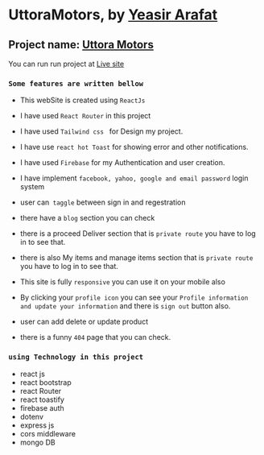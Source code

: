 # UttoraMotors, by [Yeasir Arafat](https://www.facebook.com/iamyeasirarafat1)
## Project name: [Uttora Motors](https://uttaramotors-e3d80.web.app//)
You can run run project at [Live site](https://uttaramotors-e3d80.web.app//)

### `Some features are written bellow`
- This webSite is created using `ReactJs`
- I have used `React Router` in this project
- I have used `Tailwind css ` for Design  my project.
- I have use `react hot Toast` for showing error and other notifications.
- I have used `Firebase`  for my Authentication and user creation. 
- I have implement `facebook, yahoo, google and email password` login system
 
- user can` taggle` between sign in and regestration 

- there have a `blog` section you can check 
- there is a proceed Deliver section that is `private route` you have to log in to see that.
- there is also My items and manage items section that is `private route` you have to log in to see that.
- This site is fully `responsive` you can use it on your mobile also
- By clicking your `profile icon` you can see your `Profile information and update your information` and there is `sign out` button also.
- user can add delete or update product
- there is a funny `404` page that you can check.
### `using Technology in this project`
- react js
- react bootstrap
- react Router
- react toastify
- firebase auth
- dotenv
- express js
- cors middleware
- mongo DB